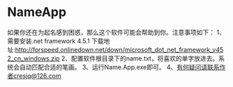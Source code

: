# NameApp
如果你还在为起名感到困惑，那么这个软件可能会帮助到你。注意事项如下：
1、需要安装.net framework 4.5.1
下载地址:http://forspeed.onlinedown.net/down/microsoft_dot_net_framework_v452_cn_windows.zip
2、配置软件根目录下的name.txt，将喜欢的单字放进去。系统会自动匹配合适的笔画。
3、运行Name.App.exe即可。
4、有何疑问请联系作者cresjq@126.com